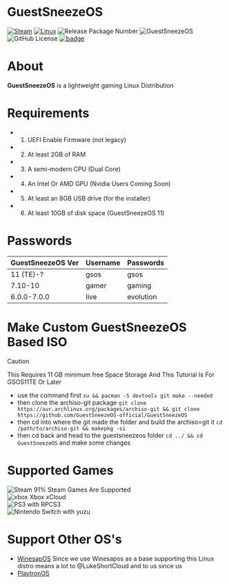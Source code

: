 # GuestSneezeOS
[![Steam](https://img.shields.io/badge/steam-%23000000.svg?style=plastic&logo=steam&logoColor=white)](https://img.shields.io/badge/steam-%23000000.svg?style=plastic&logo=steam&logoColor=white)
[![Linux](https://img.shields.io/badge/Linux-FCC624?style=plastic&logo=linux&logoColor=black)](https://img.shields.io/badge/Linux-FCC624?style=plastic&logo=linux&logoColor=black)
![Release Package Number](https://release-badges-generator.vercel.app/api/releases.svg?user=GuestSneezeOS-Official&repo=GuestSneezeOS&gradient=ff6600,ffe500)
![GuestSneezeOS](https://github.com/GuestSneezeOS-Official/GuestSneezeOS/assets/163439609/05a2442c-cedc-4bf5-9f73-71d5c1098aaf)
![GitHub License](https://img.shields.io/github/license/GuestSneezeOS-Official/GuestSneezeOS) [![badge](https://github.com/GuestSneezeOS-Official/GuestSneezeOS/assets/163439609/0cc05eaa-0035-4853-86f9-bd1ecb22fc94)](https://github.com/GuestSneezeOS-Official/GuestSneezeOS/actions/workflows/iso_build.yml)

# About
**GuestSneezeOS** is a lightweight gaming Linux Distribution 

# Requirements 
- 1. UEFI Enable Firmware (not legacy)
- 2. At least 2GB of RAM
- 3. A semi-modern CPU (Dual Core)
- 4. An Intel Or AMD GPU (Nvidia Users Coming Soon)
- 5. At least an 8GB USB drive (for the installer)
- 6. At least 10GB of disk space (GuestSneezeOS 11)

# Passwords

|GuestSneezeOS Ver   | Username           | Passwords          |
|--------------------| ------------------ | ------------------ |
|11 (TE)-?           |gsos                |gsos                |
|7.10-10             | gamer              | gaming             |
|6.0.0-7.0.0         | live               | evolution          |

# Make Custom GuestSneezeOS Based ISO

> [!CAUTION]
> This Requires 11 GB minimum free Space Storage And This Tutorial Is For GSOS11TE Or Later
- use the command first `su && pacman -S devtools git make --needed`
- then clone the archiso-git package `git clone https://aur.archlinux.org/packages/archiso-git && git clone https://github.com/GuestSneezeOS-official/GuestSneezeOS`
- then cd into where the git made the folder and build the archiso=git it `cd /path/to/archiso-git && makepkg -si`
- then cd back and head to the guestsneezeos folder `cd ../ && cd GuestSneezeOS` and make some changes
# Supported Games
![Steam](https://img.shields.io/badge/Steam-000000?style=for-the-badge&logo=steam&logoColor=white) 91% Steam Games Are Supported
<br>
![xbox](https://ziadoua.github.io/m3-Markdown-Badges/badges/Xbox/xbox1.svg) Xbox xCloud
<br>
![PS3](https://ziadoua.github.io/m3-Markdown-Badges/badges/PlayStation/playstation1.svg) with RPCS3
<br>
![Nintendo Switch](https://ziadoua.github.io/m3-Markdown-Badges/badges/NintendoSwitch/nintendoswitch1.svg) with yuzu

# Support Other OS's
- [WinesapOS](https://github.com/LukeShortCloud/winesapOS) Since we use Winesapos as a base supporting this Linux distro means a lot to @LukeShortCloud and to us since us
- [PlaytronOS](https://playtron.one)
